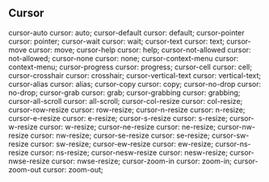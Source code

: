## Cursor

cursor-auto cursor: auto;
cursor-default cursor: default;
cursor-pointer cursor: pointer;
cursor-wait cursor: wait;
cursor-text cursor: text;
cursor-move cursor: move;
cursor-help cursor: help;
cursor-not-allowed cursor: not-allowed;
cursor-none cursor: none;
cursor-context-menu cursor: context-menu;
cursor-progress cursor: progress;
cursor-cell cursor: cell;
cursor-crosshair cursor: crosshair;
cursor-vertical-text cursor: vertical-text;
cursor-alias cursor: alias;
cursor-copy cursor: copy;
cursor-no-drop cursor: no-drop;
cursor-grab cursor: grab;
cursor-grabbing cursor: grabbing;
cursor-all-scroll cursor: all-scroll;
cursor-col-resize cursor: col-resize;
cursor-row-resize cursor: row-resize;
cursor-n-resize cursor: n-resize;
cursor-e-resize cursor: e-resize;
cursor-s-resize cursor: s-resize;
cursor-w-resize cursor: w-resize;
cursor-ne-resize cursor: ne-resize;
cursor-nw-resize cursor: nw-resize;
cursor-se-resize cursor: se-resize;
cursor-sw-resize cursor: sw-resize;
cursor-ew-resize cursor: ew-resize;
cursor-ns-resize cursor: ns-resize;
cursor-nesw-resize cursor: nesw-resize;
cursor-nwse-resize cursor: nwse-resize;
cursor-zoom-in cursor: zoom-in;
cursor-zoom-out cursor: zoom-out;
